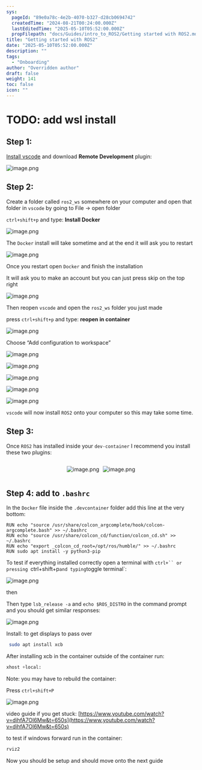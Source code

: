 ```yaml
---
sys:
  pageId: "89e0a78c-4e2b-4070-b327-d28cb0694742"
  createdTime: "2024-08-21T00:24:00.000Z"
  lastEditedTime: "2025-05-10T05:52:00.000Z"
  propFilepath: "docs/Guides/intro_to_ROS2/Getting started with ROS2.md"
title: "Getting started with ROS2"
date: "2025-05-10T05:52:00.000Z"
description: ""
tags:
  - "Onboarding"
author: "Overridden author"
draft: false
weight: 141
toc: false
icon: ""
---
```


# TODO: add wsl install

## Step 1:

[Install vscode](https://code.visualstudio.com/download) and download **Remote Development** plugin:

![image.png](https://prod-files-secure.s3.us-west-2.amazonaws.com/d518164a-d88e-44d1-a4ee-3adb3bd8bce0/efb52993-1881-4a40-b95e-6f020334f022/image.png?X-Amz-Algorithm=AWS4-HMAC-SHA256&X-Amz-Content-Sha256=UNSIGNED-PAYLOAD&X-Amz-Credential=ASIAZI2LB4666LCYWKXA%2F20250523%2Fus-west-2%2Fs3%2Faws4_request&X-Amz-Date=20250523T090931Z&X-Amz-Expires=3600&X-Amz-Security-Token=IQoJb3JpZ2luX2VjEDEaCXVzLXdlc3QtMiJHMEUCIGYQVwOXfCryV2ZLi7fRFLL1WZd%2FES4ry6JsVAxtdLTKAiEAjHg82AuQXEgndXFc3hLi4RH55tgllvukvIa8OECJllkqiAQI6v%2F%2F%2F%2F%2F%2F%2F%2F%2F%2FARAAGgw2Mzc0MjMxODM4MDUiDL7BUEx9S%2BsZpvblcircAxeorHyNDsHlmWjagnXKU1rES70ka68zHzYBv35TKqj8GzJ3tpJ4PkIGCrjJlklIkkhU8k6%2Fwze5inpLd5c5Ty6Y3rR3JjHhf%2BzzS01E3KctbBYne77r30V%2BVhjTgQPyaFbL9Au4u1Tj1hw%2B4R%2F5JTNmbttBHJvSAmHcSMyClPTMPayCTjTC%2FS%2FNEK5AMg%2FRImJoehTGEM7eTd6BMX3WOtPMYVEJxmUzPxv6M%2FI9z8lH%2FcE3AE2FKUFWKHCiQpW1w8R%2FMfkdSrcn31NQGcsbAjkdhXuAhiTZVjNMNBiJJl2EObr24O3wcx1gsHViln0x%2Blx9NUsM0GRbgkT1sf68AIPdus71S%2FucFRHuElss24sK6B3svi6pYBaNM%2BvlF0shEvfoV%2BshhxajLi2emgBFm3DJT8mBSorNz8KGjU1IobO8%2FH1G%2FM%2F4OnHm9kJ%2FyxFfny%2FVoZ5Vdk8EWLpWScVAXuB2Y7oev3PLE%2BoCkcmZEruNSrKVSQV0do%2BZ7aXkbhUKmPbHXkZXw1Y90kQo1dak3DeP9ye%2B0hgr1sCh9svHD%2BWF0Du7VbHbWdjWP4xyrG0rXTBQD0fL1G5Ohz7h9UAPEuexykYy5EvnQuMzLe2Ffe8x%2Fv8Q04AF8S5B3aoFMO3qwMEGOqUBbEpvsB8jHBC1H%2BnF35fYMbQuo2WpxZR5%2BqU%2Fm8FZsLN8zKK3xxdxrcQYO7Oo5FOEZLpZlvH20O3GwgEogtXv4qfGelusVZ2xBZKOMskYWuZGBjQQE5dG3ofaFUOYMJRbOd3gSwz%2Bz85TIXsGtI3EmWGwmvbZsGNmewGjGT9AkeFbi7FGVeF2T4voWTl5lVkLBR6mAzLuDLHNV7lAlTsWzuf8Cd6W&X-Amz-Signature=7652d6c40f7dd90db6f881b71ecb6aa12ab53bdbefbad8804a50ea3687959de4&X-Amz-SignedHeaders=host&x-id=GetObject)

## Step 2:

Create a folder called `ros2_ws` somewhere on your computer and open that folder in `vscode` by going to File → open folder 

`ctrl+shift+p` and type: **Install Docker**

![image.png](https://prod-files-secure.s3.us-west-2.amazonaws.com/d518164a-d88e-44d1-a4ee-3adb3bd8bce0/2269dc0e-1cd5-47ff-bceb-c04ad9b2eab0/image.png?X-Amz-Algorithm=AWS4-HMAC-SHA256&X-Amz-Content-Sha256=UNSIGNED-PAYLOAD&X-Amz-Credential=ASIAZI2LB4666LCYWKXA%2F20250523%2Fus-west-2%2Fs3%2Faws4_request&X-Amz-Date=20250523T090931Z&X-Amz-Expires=3600&X-Amz-Security-Token=IQoJb3JpZ2luX2VjEDEaCXVzLXdlc3QtMiJHMEUCIGYQVwOXfCryV2ZLi7fRFLL1WZd%2FES4ry6JsVAxtdLTKAiEAjHg82AuQXEgndXFc3hLi4RH55tgllvukvIa8OECJllkqiAQI6v%2F%2F%2F%2F%2F%2F%2F%2F%2F%2FARAAGgw2Mzc0MjMxODM4MDUiDL7BUEx9S%2BsZpvblcircAxeorHyNDsHlmWjagnXKU1rES70ka68zHzYBv35TKqj8GzJ3tpJ4PkIGCrjJlklIkkhU8k6%2Fwze5inpLd5c5Ty6Y3rR3JjHhf%2BzzS01E3KctbBYne77r30V%2BVhjTgQPyaFbL9Au4u1Tj1hw%2B4R%2F5JTNmbttBHJvSAmHcSMyClPTMPayCTjTC%2FS%2FNEK5AMg%2FRImJoehTGEM7eTd6BMX3WOtPMYVEJxmUzPxv6M%2FI9z8lH%2FcE3AE2FKUFWKHCiQpW1w8R%2FMfkdSrcn31NQGcsbAjkdhXuAhiTZVjNMNBiJJl2EObr24O3wcx1gsHViln0x%2Blx9NUsM0GRbgkT1sf68AIPdus71S%2FucFRHuElss24sK6B3svi6pYBaNM%2BvlF0shEvfoV%2BshhxajLi2emgBFm3DJT8mBSorNz8KGjU1IobO8%2FH1G%2FM%2F4OnHm9kJ%2FyxFfny%2FVoZ5Vdk8EWLpWScVAXuB2Y7oev3PLE%2BoCkcmZEruNSrKVSQV0do%2BZ7aXkbhUKmPbHXkZXw1Y90kQo1dak3DeP9ye%2B0hgr1sCh9svHD%2BWF0Du7VbHbWdjWP4xyrG0rXTBQD0fL1G5Ohz7h9UAPEuexykYy5EvnQuMzLe2Ffe8x%2Fv8Q04AF8S5B3aoFMO3qwMEGOqUBbEpvsB8jHBC1H%2BnF35fYMbQuo2WpxZR5%2BqU%2Fm8FZsLN8zKK3xxdxrcQYO7Oo5FOEZLpZlvH20O3GwgEogtXv4qfGelusVZ2xBZKOMskYWuZGBjQQE5dG3ofaFUOYMJRbOd3gSwz%2Bz85TIXsGtI3EmWGwmvbZsGNmewGjGT9AkeFbi7FGVeF2T4voWTl5lVkLBR6mAzLuDLHNV7lAlTsWzuf8Cd6W&X-Amz-Signature=f8088d8c70a95449592a30de8a7525b7272c854ba6ec8bee5e2eb495d0fce653&X-Amz-SignedHeaders=host&x-id=GetObject)

The `Docker` install will take sometime and at the end it will ask you to restart

![image.png](https://prod-files-secure.s3.us-west-2.amazonaws.com/d518164a-d88e-44d1-a4ee-3adb3bd8bce0/ed233f78-be33-4b1f-b89c-9c346c0e961e/image.png?X-Amz-Algorithm=AWS4-HMAC-SHA256&X-Amz-Content-Sha256=UNSIGNED-PAYLOAD&X-Amz-Credential=ASIAZI2LB4666LCYWKXA%2F20250523%2Fus-west-2%2Fs3%2Faws4_request&X-Amz-Date=20250523T090931Z&X-Amz-Expires=3600&X-Amz-Security-Token=IQoJb3JpZ2luX2VjEDEaCXVzLXdlc3QtMiJHMEUCIGYQVwOXfCryV2ZLi7fRFLL1WZd%2FES4ry6JsVAxtdLTKAiEAjHg82AuQXEgndXFc3hLi4RH55tgllvukvIa8OECJllkqiAQI6v%2F%2F%2F%2F%2F%2F%2F%2F%2F%2FARAAGgw2Mzc0MjMxODM4MDUiDL7BUEx9S%2BsZpvblcircAxeorHyNDsHlmWjagnXKU1rES70ka68zHzYBv35TKqj8GzJ3tpJ4PkIGCrjJlklIkkhU8k6%2Fwze5inpLd5c5Ty6Y3rR3JjHhf%2BzzS01E3KctbBYne77r30V%2BVhjTgQPyaFbL9Au4u1Tj1hw%2B4R%2F5JTNmbttBHJvSAmHcSMyClPTMPayCTjTC%2FS%2FNEK5AMg%2FRImJoehTGEM7eTd6BMX3WOtPMYVEJxmUzPxv6M%2FI9z8lH%2FcE3AE2FKUFWKHCiQpW1w8R%2FMfkdSrcn31NQGcsbAjkdhXuAhiTZVjNMNBiJJl2EObr24O3wcx1gsHViln0x%2Blx9NUsM0GRbgkT1sf68AIPdus71S%2FucFRHuElss24sK6B3svi6pYBaNM%2BvlF0shEvfoV%2BshhxajLi2emgBFm3DJT8mBSorNz8KGjU1IobO8%2FH1G%2FM%2F4OnHm9kJ%2FyxFfny%2FVoZ5Vdk8EWLpWScVAXuB2Y7oev3PLE%2BoCkcmZEruNSrKVSQV0do%2BZ7aXkbhUKmPbHXkZXw1Y90kQo1dak3DeP9ye%2B0hgr1sCh9svHD%2BWF0Du7VbHbWdjWP4xyrG0rXTBQD0fL1G5Ohz7h9UAPEuexykYy5EvnQuMzLe2Ffe8x%2Fv8Q04AF8S5B3aoFMO3qwMEGOqUBbEpvsB8jHBC1H%2BnF35fYMbQuo2WpxZR5%2BqU%2Fm8FZsLN8zKK3xxdxrcQYO7Oo5FOEZLpZlvH20O3GwgEogtXv4qfGelusVZ2xBZKOMskYWuZGBjQQE5dG3ofaFUOYMJRbOd3gSwz%2Bz85TIXsGtI3EmWGwmvbZsGNmewGjGT9AkeFbi7FGVeF2T4voWTl5lVkLBR6mAzLuDLHNV7lAlTsWzuf8Cd6W&X-Amz-Signature=f60f5fd258f93fae816d0b36e6b9b3bc4b1d314d13362ed90c8527185fef2980&X-Amz-SignedHeaders=host&x-id=GetObject)

Once you restart open `Docker` and finish the installation

It will ask you to make an account but you can just press skip on the top right

![image.png](https://prod-files-secure.s3.us-west-2.amazonaws.com/d518164a-d88e-44d1-a4ee-3adb3bd8bce0/21010ad9-1659-4fd9-9f59-9932a09b2a3d/image.png?X-Amz-Algorithm=AWS4-HMAC-SHA256&X-Amz-Content-Sha256=UNSIGNED-PAYLOAD&X-Amz-Credential=ASIAZI2LB4666LCYWKXA%2F20250523%2Fus-west-2%2Fs3%2Faws4_request&X-Amz-Date=20250523T090931Z&X-Amz-Expires=3600&X-Amz-Security-Token=IQoJb3JpZ2luX2VjEDEaCXVzLXdlc3QtMiJHMEUCIGYQVwOXfCryV2ZLi7fRFLL1WZd%2FES4ry6JsVAxtdLTKAiEAjHg82AuQXEgndXFc3hLi4RH55tgllvukvIa8OECJllkqiAQI6v%2F%2F%2F%2F%2F%2F%2F%2F%2F%2FARAAGgw2Mzc0MjMxODM4MDUiDL7BUEx9S%2BsZpvblcircAxeorHyNDsHlmWjagnXKU1rES70ka68zHzYBv35TKqj8GzJ3tpJ4PkIGCrjJlklIkkhU8k6%2Fwze5inpLd5c5Ty6Y3rR3JjHhf%2BzzS01E3KctbBYne77r30V%2BVhjTgQPyaFbL9Au4u1Tj1hw%2B4R%2F5JTNmbttBHJvSAmHcSMyClPTMPayCTjTC%2FS%2FNEK5AMg%2FRImJoehTGEM7eTd6BMX3WOtPMYVEJxmUzPxv6M%2FI9z8lH%2FcE3AE2FKUFWKHCiQpW1w8R%2FMfkdSrcn31NQGcsbAjkdhXuAhiTZVjNMNBiJJl2EObr24O3wcx1gsHViln0x%2Blx9NUsM0GRbgkT1sf68AIPdus71S%2FucFRHuElss24sK6B3svi6pYBaNM%2BvlF0shEvfoV%2BshhxajLi2emgBFm3DJT8mBSorNz8KGjU1IobO8%2FH1G%2FM%2F4OnHm9kJ%2FyxFfny%2FVoZ5Vdk8EWLpWScVAXuB2Y7oev3PLE%2BoCkcmZEruNSrKVSQV0do%2BZ7aXkbhUKmPbHXkZXw1Y90kQo1dak3DeP9ye%2B0hgr1sCh9svHD%2BWF0Du7VbHbWdjWP4xyrG0rXTBQD0fL1G5Ohz7h9UAPEuexykYy5EvnQuMzLe2Ffe8x%2Fv8Q04AF8S5B3aoFMO3qwMEGOqUBbEpvsB8jHBC1H%2BnF35fYMbQuo2WpxZR5%2BqU%2Fm8FZsLN8zKK3xxdxrcQYO7Oo5FOEZLpZlvH20O3GwgEogtXv4qfGelusVZ2xBZKOMskYWuZGBjQQE5dG3ofaFUOYMJRbOd3gSwz%2Bz85TIXsGtI3EmWGwmvbZsGNmewGjGT9AkeFbi7FGVeF2T4voWTl5lVkLBR6mAzLuDLHNV7lAlTsWzuf8Cd6W&X-Amz-Signature=94d2701418875bb7aff43c13f467a749f75bb51e4368abb228928ec31c10cd12&X-Amz-SignedHeaders=host&x-id=GetObject)

Then reopen `vscode` and open the `ros2_ws` folder you just made

press `ctrl+shift+p` and type: **reopen in container**

![image.png](https://prod-files-secure.s3.us-west-2.amazonaws.com/d518164a-d88e-44d1-a4ee-3adb3bd8bce0/4e93b8c2-41ad-488c-8095-c74205196118/image.png?X-Amz-Algorithm=AWS4-HMAC-SHA256&X-Amz-Content-Sha256=UNSIGNED-PAYLOAD&X-Amz-Credential=ASIAZI2LB4666LCYWKXA%2F20250523%2Fus-west-2%2Fs3%2Faws4_request&X-Amz-Date=20250523T090931Z&X-Amz-Expires=3600&X-Amz-Security-Token=IQoJb3JpZ2luX2VjEDEaCXVzLXdlc3QtMiJHMEUCIGYQVwOXfCryV2ZLi7fRFLL1WZd%2FES4ry6JsVAxtdLTKAiEAjHg82AuQXEgndXFc3hLi4RH55tgllvukvIa8OECJllkqiAQI6v%2F%2F%2F%2F%2F%2F%2F%2F%2F%2FARAAGgw2Mzc0MjMxODM4MDUiDL7BUEx9S%2BsZpvblcircAxeorHyNDsHlmWjagnXKU1rES70ka68zHzYBv35TKqj8GzJ3tpJ4PkIGCrjJlklIkkhU8k6%2Fwze5inpLd5c5Ty6Y3rR3JjHhf%2BzzS01E3KctbBYne77r30V%2BVhjTgQPyaFbL9Au4u1Tj1hw%2B4R%2F5JTNmbttBHJvSAmHcSMyClPTMPayCTjTC%2FS%2FNEK5AMg%2FRImJoehTGEM7eTd6BMX3WOtPMYVEJxmUzPxv6M%2FI9z8lH%2FcE3AE2FKUFWKHCiQpW1w8R%2FMfkdSrcn31NQGcsbAjkdhXuAhiTZVjNMNBiJJl2EObr24O3wcx1gsHViln0x%2Blx9NUsM0GRbgkT1sf68AIPdus71S%2FucFRHuElss24sK6B3svi6pYBaNM%2BvlF0shEvfoV%2BshhxajLi2emgBFm3DJT8mBSorNz8KGjU1IobO8%2FH1G%2FM%2F4OnHm9kJ%2FyxFfny%2FVoZ5Vdk8EWLpWScVAXuB2Y7oev3PLE%2BoCkcmZEruNSrKVSQV0do%2BZ7aXkbhUKmPbHXkZXw1Y90kQo1dak3DeP9ye%2B0hgr1sCh9svHD%2BWF0Du7VbHbWdjWP4xyrG0rXTBQD0fL1G5Ohz7h9UAPEuexykYy5EvnQuMzLe2Ffe8x%2Fv8Q04AF8S5B3aoFMO3qwMEGOqUBbEpvsB8jHBC1H%2BnF35fYMbQuo2WpxZR5%2BqU%2Fm8FZsLN8zKK3xxdxrcQYO7Oo5FOEZLpZlvH20O3GwgEogtXv4qfGelusVZ2xBZKOMskYWuZGBjQQE5dG3ofaFUOYMJRbOd3gSwz%2Bz85TIXsGtI3EmWGwmvbZsGNmewGjGT9AkeFbi7FGVeF2T4voWTl5lVkLBR6mAzLuDLHNV7lAlTsWzuf8Cd6W&X-Amz-Signature=61163f03c442d89489f1c555ad8ce8d696756c77c8a73589490cf48447478b8a&X-Amz-SignedHeaders=host&x-id=GetObject)

Choose “Add configuration to workspace”

![image.png](https://prod-files-secure.s3.us-west-2.amazonaws.com/d518164a-d88e-44d1-a4ee-3adb3bd8bce0/9560b282-5060-4989-ba37-97e7b2c22476/image.png?X-Amz-Algorithm=AWS4-HMAC-SHA256&X-Amz-Content-Sha256=UNSIGNED-PAYLOAD&X-Amz-Credential=ASIAZI2LB4666LCYWKXA%2F20250523%2Fus-west-2%2Fs3%2Faws4_request&X-Amz-Date=20250523T090931Z&X-Amz-Expires=3600&X-Amz-Security-Token=IQoJb3JpZ2luX2VjEDEaCXVzLXdlc3QtMiJHMEUCIGYQVwOXfCryV2ZLi7fRFLL1WZd%2FES4ry6JsVAxtdLTKAiEAjHg82AuQXEgndXFc3hLi4RH55tgllvukvIa8OECJllkqiAQI6v%2F%2F%2F%2F%2F%2F%2F%2F%2F%2FARAAGgw2Mzc0MjMxODM4MDUiDL7BUEx9S%2BsZpvblcircAxeorHyNDsHlmWjagnXKU1rES70ka68zHzYBv35TKqj8GzJ3tpJ4PkIGCrjJlklIkkhU8k6%2Fwze5inpLd5c5Ty6Y3rR3JjHhf%2BzzS01E3KctbBYne77r30V%2BVhjTgQPyaFbL9Au4u1Tj1hw%2B4R%2F5JTNmbttBHJvSAmHcSMyClPTMPayCTjTC%2FS%2FNEK5AMg%2FRImJoehTGEM7eTd6BMX3WOtPMYVEJxmUzPxv6M%2FI9z8lH%2FcE3AE2FKUFWKHCiQpW1w8R%2FMfkdSrcn31NQGcsbAjkdhXuAhiTZVjNMNBiJJl2EObr24O3wcx1gsHViln0x%2Blx9NUsM0GRbgkT1sf68AIPdus71S%2FucFRHuElss24sK6B3svi6pYBaNM%2BvlF0shEvfoV%2BshhxajLi2emgBFm3DJT8mBSorNz8KGjU1IobO8%2FH1G%2FM%2F4OnHm9kJ%2FyxFfny%2FVoZ5Vdk8EWLpWScVAXuB2Y7oev3PLE%2BoCkcmZEruNSrKVSQV0do%2BZ7aXkbhUKmPbHXkZXw1Y90kQo1dak3DeP9ye%2B0hgr1sCh9svHD%2BWF0Du7VbHbWdjWP4xyrG0rXTBQD0fL1G5Ohz7h9UAPEuexykYy5EvnQuMzLe2Ffe8x%2Fv8Q04AF8S5B3aoFMO3qwMEGOqUBbEpvsB8jHBC1H%2BnF35fYMbQuo2WpxZR5%2BqU%2Fm8FZsLN8zKK3xxdxrcQYO7Oo5FOEZLpZlvH20O3GwgEogtXv4qfGelusVZ2xBZKOMskYWuZGBjQQE5dG3ofaFUOYMJRbOd3gSwz%2Bz85TIXsGtI3EmWGwmvbZsGNmewGjGT9AkeFbi7FGVeF2T4voWTl5lVkLBR6mAzLuDLHNV7lAlTsWzuf8Cd6W&X-Amz-Signature=2901c340c9842e36db410e5e7cf0c990bf6374e85c99c6c996df043634cfc47d&X-Amz-SignedHeaders=host&x-id=GetObject)

![image.png](https://prod-files-secure.s3.us-west-2.amazonaws.com/d518164a-d88e-44d1-a4ee-3adb3bd8bce0/2ee63f81-886b-48e8-a553-dc6e5eac99e4/image.png?X-Amz-Algorithm=AWS4-HMAC-SHA256&X-Amz-Content-Sha256=UNSIGNED-PAYLOAD&X-Amz-Credential=ASIAZI2LB4666LCYWKXA%2F20250523%2Fus-west-2%2Fs3%2Faws4_request&X-Amz-Date=20250523T090931Z&X-Amz-Expires=3600&X-Amz-Security-Token=IQoJb3JpZ2luX2VjEDEaCXVzLXdlc3QtMiJHMEUCIGYQVwOXfCryV2ZLi7fRFLL1WZd%2FES4ry6JsVAxtdLTKAiEAjHg82AuQXEgndXFc3hLi4RH55tgllvukvIa8OECJllkqiAQI6v%2F%2F%2F%2F%2F%2F%2F%2F%2F%2FARAAGgw2Mzc0MjMxODM4MDUiDL7BUEx9S%2BsZpvblcircAxeorHyNDsHlmWjagnXKU1rES70ka68zHzYBv35TKqj8GzJ3tpJ4PkIGCrjJlklIkkhU8k6%2Fwze5inpLd5c5Ty6Y3rR3JjHhf%2BzzS01E3KctbBYne77r30V%2BVhjTgQPyaFbL9Au4u1Tj1hw%2B4R%2F5JTNmbttBHJvSAmHcSMyClPTMPayCTjTC%2FS%2FNEK5AMg%2FRImJoehTGEM7eTd6BMX3WOtPMYVEJxmUzPxv6M%2FI9z8lH%2FcE3AE2FKUFWKHCiQpW1w8R%2FMfkdSrcn31NQGcsbAjkdhXuAhiTZVjNMNBiJJl2EObr24O3wcx1gsHViln0x%2Blx9NUsM0GRbgkT1sf68AIPdus71S%2FucFRHuElss24sK6B3svi6pYBaNM%2BvlF0shEvfoV%2BshhxajLi2emgBFm3DJT8mBSorNz8KGjU1IobO8%2FH1G%2FM%2F4OnHm9kJ%2FyxFfny%2FVoZ5Vdk8EWLpWScVAXuB2Y7oev3PLE%2BoCkcmZEruNSrKVSQV0do%2BZ7aXkbhUKmPbHXkZXw1Y90kQo1dak3DeP9ye%2B0hgr1sCh9svHD%2BWF0Du7VbHbWdjWP4xyrG0rXTBQD0fL1G5Ohz7h9UAPEuexykYy5EvnQuMzLe2Ffe8x%2Fv8Q04AF8S5B3aoFMO3qwMEGOqUBbEpvsB8jHBC1H%2BnF35fYMbQuo2WpxZR5%2BqU%2Fm8FZsLN8zKK3xxdxrcQYO7Oo5FOEZLpZlvH20O3GwgEogtXv4qfGelusVZ2xBZKOMskYWuZGBjQQE5dG3ofaFUOYMJRbOd3gSwz%2Bz85TIXsGtI3EmWGwmvbZsGNmewGjGT9AkeFbi7FGVeF2T4voWTl5lVkLBR6mAzLuDLHNV7lAlTsWzuf8Cd6W&X-Amz-Signature=17873a597273fbd70bee85d562c65a9bf163463b3b3590570346484e2678ffc0&X-Amz-SignedHeaders=host&x-id=GetObject)

![image.png](https://prod-files-secure.s3.us-west-2.amazonaws.com/d518164a-d88e-44d1-a4ee-3adb3bd8bce0/ae1580b2-b048-407e-aed9-b584224a7a04/image.png?X-Amz-Algorithm=AWS4-HMAC-SHA256&X-Amz-Content-Sha256=UNSIGNED-PAYLOAD&X-Amz-Credential=ASIAZI2LB4666LCYWKXA%2F20250523%2Fus-west-2%2Fs3%2Faws4_request&X-Amz-Date=20250523T090931Z&X-Amz-Expires=3600&X-Amz-Security-Token=IQoJb3JpZ2luX2VjEDEaCXVzLXdlc3QtMiJHMEUCIGYQVwOXfCryV2ZLi7fRFLL1WZd%2FES4ry6JsVAxtdLTKAiEAjHg82AuQXEgndXFc3hLi4RH55tgllvukvIa8OECJllkqiAQI6v%2F%2F%2F%2F%2F%2F%2F%2F%2F%2FARAAGgw2Mzc0MjMxODM4MDUiDL7BUEx9S%2BsZpvblcircAxeorHyNDsHlmWjagnXKU1rES70ka68zHzYBv35TKqj8GzJ3tpJ4PkIGCrjJlklIkkhU8k6%2Fwze5inpLd5c5Ty6Y3rR3JjHhf%2BzzS01E3KctbBYne77r30V%2BVhjTgQPyaFbL9Au4u1Tj1hw%2B4R%2F5JTNmbttBHJvSAmHcSMyClPTMPayCTjTC%2FS%2FNEK5AMg%2FRImJoehTGEM7eTd6BMX3WOtPMYVEJxmUzPxv6M%2FI9z8lH%2FcE3AE2FKUFWKHCiQpW1w8R%2FMfkdSrcn31NQGcsbAjkdhXuAhiTZVjNMNBiJJl2EObr24O3wcx1gsHViln0x%2Blx9NUsM0GRbgkT1sf68AIPdus71S%2FucFRHuElss24sK6B3svi6pYBaNM%2BvlF0shEvfoV%2BshhxajLi2emgBFm3DJT8mBSorNz8KGjU1IobO8%2FH1G%2FM%2F4OnHm9kJ%2FyxFfny%2FVoZ5Vdk8EWLpWScVAXuB2Y7oev3PLE%2BoCkcmZEruNSrKVSQV0do%2BZ7aXkbhUKmPbHXkZXw1Y90kQo1dak3DeP9ye%2B0hgr1sCh9svHD%2BWF0Du7VbHbWdjWP4xyrG0rXTBQD0fL1G5Ohz7h9UAPEuexykYy5EvnQuMzLe2Ffe8x%2Fv8Q04AF8S5B3aoFMO3qwMEGOqUBbEpvsB8jHBC1H%2BnF35fYMbQuo2WpxZR5%2BqU%2Fm8FZsLN8zKK3xxdxrcQYO7Oo5FOEZLpZlvH20O3GwgEogtXv4qfGelusVZ2xBZKOMskYWuZGBjQQE5dG3ofaFUOYMJRbOd3gSwz%2Bz85TIXsGtI3EmWGwmvbZsGNmewGjGT9AkeFbi7FGVeF2T4voWTl5lVkLBR6mAzLuDLHNV7lAlTsWzuf8Cd6W&X-Amz-Signature=1c2db64080f1c87222e73dedf570a1bbf5436420d4e9bf754eed6be47b3b7f0d&X-Amz-SignedHeaders=host&x-id=GetObject)

![image.png](https://prod-files-secure.s3.us-west-2.amazonaws.com/d518164a-d88e-44d1-a4ee-3adb3bd8bce0/53255b28-f75e-430f-b9e3-c0ac8577e42b/image.png?X-Amz-Algorithm=AWS4-HMAC-SHA256&X-Amz-Content-Sha256=UNSIGNED-PAYLOAD&X-Amz-Credential=ASIAZI2LB4666LCYWKXA%2F20250523%2Fus-west-2%2Fs3%2Faws4_request&X-Amz-Date=20250523T090931Z&X-Amz-Expires=3600&X-Amz-Security-Token=IQoJb3JpZ2luX2VjEDEaCXVzLXdlc3QtMiJHMEUCIGYQVwOXfCryV2ZLi7fRFLL1WZd%2FES4ry6JsVAxtdLTKAiEAjHg82AuQXEgndXFc3hLi4RH55tgllvukvIa8OECJllkqiAQI6v%2F%2F%2F%2F%2F%2F%2F%2F%2F%2FARAAGgw2Mzc0MjMxODM4MDUiDL7BUEx9S%2BsZpvblcircAxeorHyNDsHlmWjagnXKU1rES70ka68zHzYBv35TKqj8GzJ3tpJ4PkIGCrjJlklIkkhU8k6%2Fwze5inpLd5c5Ty6Y3rR3JjHhf%2BzzS01E3KctbBYne77r30V%2BVhjTgQPyaFbL9Au4u1Tj1hw%2B4R%2F5JTNmbttBHJvSAmHcSMyClPTMPayCTjTC%2FS%2FNEK5AMg%2FRImJoehTGEM7eTd6BMX3WOtPMYVEJxmUzPxv6M%2FI9z8lH%2FcE3AE2FKUFWKHCiQpW1w8R%2FMfkdSrcn31NQGcsbAjkdhXuAhiTZVjNMNBiJJl2EObr24O3wcx1gsHViln0x%2Blx9NUsM0GRbgkT1sf68AIPdus71S%2FucFRHuElss24sK6B3svi6pYBaNM%2BvlF0shEvfoV%2BshhxajLi2emgBFm3DJT8mBSorNz8KGjU1IobO8%2FH1G%2FM%2F4OnHm9kJ%2FyxFfny%2FVoZ5Vdk8EWLpWScVAXuB2Y7oev3PLE%2BoCkcmZEruNSrKVSQV0do%2BZ7aXkbhUKmPbHXkZXw1Y90kQo1dak3DeP9ye%2B0hgr1sCh9svHD%2BWF0Du7VbHbWdjWP4xyrG0rXTBQD0fL1G5Ohz7h9UAPEuexykYy5EvnQuMzLe2Ffe8x%2Fv8Q04AF8S5B3aoFMO3qwMEGOqUBbEpvsB8jHBC1H%2BnF35fYMbQuo2WpxZR5%2BqU%2Fm8FZsLN8zKK3xxdxrcQYO7Oo5FOEZLpZlvH20O3GwgEogtXv4qfGelusVZ2xBZKOMskYWuZGBjQQE5dG3ofaFUOYMJRbOd3gSwz%2Bz85TIXsGtI3EmWGwmvbZsGNmewGjGT9AkeFbi7FGVeF2T4voWTl5lVkLBR6mAzLuDLHNV7lAlTsWzuf8Cd6W&X-Amz-Signature=417f1b750c6ff54ad6761af96056eafb94ef25cb5d6e20877fa8c643c6c29a63&X-Amz-SignedHeaders=host&x-id=GetObject)

![image.png](https://prod-files-secure.s3.us-west-2.amazonaws.com/d518164a-d88e-44d1-a4ee-3adb3bd8bce0/7c562767-5af9-4ffb-97d1-327bcdf4ee00/image.png?X-Amz-Algorithm=AWS4-HMAC-SHA256&X-Amz-Content-Sha256=UNSIGNED-PAYLOAD&X-Amz-Credential=ASIAZI2LB4666LCYWKXA%2F20250523%2Fus-west-2%2Fs3%2Faws4_request&X-Amz-Date=20250523T090931Z&X-Amz-Expires=3600&X-Amz-Security-Token=IQoJb3JpZ2luX2VjEDEaCXVzLXdlc3QtMiJHMEUCIGYQVwOXfCryV2ZLi7fRFLL1WZd%2FES4ry6JsVAxtdLTKAiEAjHg82AuQXEgndXFc3hLi4RH55tgllvukvIa8OECJllkqiAQI6v%2F%2F%2F%2F%2F%2F%2F%2F%2F%2FARAAGgw2Mzc0MjMxODM4MDUiDL7BUEx9S%2BsZpvblcircAxeorHyNDsHlmWjagnXKU1rES70ka68zHzYBv35TKqj8GzJ3tpJ4PkIGCrjJlklIkkhU8k6%2Fwze5inpLd5c5Ty6Y3rR3JjHhf%2BzzS01E3KctbBYne77r30V%2BVhjTgQPyaFbL9Au4u1Tj1hw%2B4R%2F5JTNmbttBHJvSAmHcSMyClPTMPayCTjTC%2FS%2FNEK5AMg%2FRImJoehTGEM7eTd6BMX3WOtPMYVEJxmUzPxv6M%2FI9z8lH%2FcE3AE2FKUFWKHCiQpW1w8R%2FMfkdSrcn31NQGcsbAjkdhXuAhiTZVjNMNBiJJl2EObr24O3wcx1gsHViln0x%2Blx9NUsM0GRbgkT1sf68AIPdus71S%2FucFRHuElss24sK6B3svi6pYBaNM%2BvlF0shEvfoV%2BshhxajLi2emgBFm3DJT8mBSorNz8KGjU1IobO8%2FH1G%2FM%2F4OnHm9kJ%2FyxFfny%2FVoZ5Vdk8EWLpWScVAXuB2Y7oev3PLE%2BoCkcmZEruNSrKVSQV0do%2BZ7aXkbhUKmPbHXkZXw1Y90kQo1dak3DeP9ye%2B0hgr1sCh9svHD%2BWF0Du7VbHbWdjWP4xyrG0rXTBQD0fL1G5Ohz7h9UAPEuexykYy5EvnQuMzLe2Ffe8x%2Fv8Q04AF8S5B3aoFMO3qwMEGOqUBbEpvsB8jHBC1H%2BnF35fYMbQuo2WpxZR5%2BqU%2Fm8FZsLN8zKK3xxdxrcQYO7Oo5FOEZLpZlvH20O3GwgEogtXv4qfGelusVZ2xBZKOMskYWuZGBjQQE5dG3ofaFUOYMJRbOd3gSwz%2Bz85TIXsGtI3EmWGwmvbZsGNmewGjGT9AkeFbi7FGVeF2T4voWTl5lVkLBR6mAzLuDLHNV7lAlTsWzuf8Cd6W&X-Amz-Signature=8dfb851a976918503d5a2aaef55624869e9e22c57387192825f09e3a3d7789c8&X-Amz-SignedHeaders=host&x-id=GetObject)

`vscode` will now install `ROS2` onto your computer so this may take some time.

## Step 3:

Once `ROS2` has installed inside your `dev-container` I recommend you install these two plugins:

<div style="display: flex;flex-direction: row; column-gap:10px; max-width: 630px;justify-content: center;">
<div>

![image.png](https://prod-files-secure.s3.us-west-2.amazonaws.com/d518164a-d88e-44d1-a4ee-3adb3bd8bce0/3fc3d550-5a54-4ba1-ba6b-faa01cdb7369/image.png?X-Amz-Algorithm=AWS4-HMAC-SHA256&X-Amz-Content-Sha256=UNSIGNED-PAYLOAD&X-Amz-Credential=ASIAZI2LB466QAFNDDCU%2F20250523%2Fus-west-2%2Fs3%2Faws4_request&X-Amz-Date=20250523T090934Z&X-Amz-Expires=3600&X-Amz-Security-Token=IQoJb3JpZ2luX2VjEDEaCXVzLXdlc3QtMiJIMEYCIQD%2BXqAGltoLQuTvqZa8AoRCWpS0vDtqSnRnImgvcH5pXgIhAKGnwG5sPLKCV8IgkmPLwGvyZMbPD3Kk%2FdlqFm8JFQ1XKogECOr%2F%2F%2F%2F%2F%2F%2F%2F%2F%2FwEQABoMNjM3NDIzMTgzODA1Igx4GSIsvyi66vxcs4Mq3AOwRVSzc0O6ku7iYP9DsAm%2FUmePnphiqPgsIEWCetC0Ssx6VizbnYTxe8YPI%2FL%2F%2Fm8g8B%2Frr7tZCtJxpu%2BKwMnmePms2iKma7Bzx7uOyMKDglcjpSVxj1YygU4W6QqtrslJAAq%2FFQe6xAkA%2B7FqC%2FFcAqg5%2FkRte%2BchAA3CoGNU9t0CERgfOeOLUskCRO093LjjxK84y%2BoyKBUeliPvqT5RiPNi3I97HGcyg6HqJLXZgWn4atB8TNF7jIufAgrHJveMFM7XsG%2B3%2B5CurFLUAu9Zxg0p6OeiU7m79%2BDzhW%2F%2Bxgb38EICJvOrRO21TWzRH6bqQjJMPx16qRYSDQbE86RytdjxKo2YLohh1RIZDleAZg4u75p7LT6dmCSeKR%2Fz9IPh1mqq6jJb9XbsTipc%2FHkngHAxDv2RPkvTOKbpK8J%2Fobq3Utmkmp1BSXWZCAI3EYKkqxS%2B47hXhsCY0E2hwQAZyra%2FzPjNmIUgX1VAOx30YuK8KNwmOKmIqIA%2FYtfK472B%2Fp22GJmAxfGgTwjWO%2BC%2FTipjFcssPazjN0c78j4OgFzqSoaUKeyxb1N%2Boqv89aHRl9UFdptwT1EuhZe%2BNM392KwFJisMZVOoJzGGlq5HkEZGvVY%2F6qOFk3DwuDDP68DBBjqkAbWG2orAAEsE226L9D1Az9cjXrK2CclKHh4uUCQ3ourLrc%2FRt3FvZntFkQc8JdaC0IMCc6n2Bm9RlIOYbFRhVNOSCLtlvsezyNNMKH8U%2BTo%2BZoX1LtThSelR20z%2B9DFU5zFbzfW5n3YOFnqKwfk0fTM9ZlM1GfWk7TjNmxmBs%2F%2BuOcbn2SNPOoUq0jvQTBBtqrqpYe3fhMy8GmUVkK2UofqC8uS%2F&X-Amz-Signature=e7698315f84126478b609af20b2ad479a3388fb23af2385e040c0129694a6473&X-Amz-SignedHeaders=host&x-id=GetObject)

</div>
<div>

![image.png](https://prod-files-secure.s3.us-west-2.amazonaws.com/d518164a-d88e-44d1-a4ee-3adb3bd8bce0/d994cc66-13c2-4093-a5a3-f84cf4601a82/image.png?X-Amz-Algorithm=AWS4-HMAC-SHA256&X-Amz-Content-Sha256=UNSIGNED-PAYLOAD&X-Amz-Credential=ASIAZI2LB4664GNFHYDP%2F20250523%2Fus-west-2%2Fs3%2Faws4_request&X-Amz-Date=20250523T090935Z&X-Amz-Expires=3600&X-Amz-Security-Token=IQoJb3JpZ2luX2VjEDEaCXVzLXdlc3QtMiJGMEQCIAio0jFAA1v08JJfcuxE15v%2FTmUfXZjxhEWp2PW3upHRAiBMTUnqUFVV0dUbrrrNAUD69UHUhjZ7OjyQ50j4iPQ%2BTyqIBAjq%2F%2F%2F%2F%2F%2F%2F%2F%2F%2F8BEAAaDDYzNzQyMzE4MzgwNSIMgISQi02%2BZOVu9xmQKtwDzUlXGVqd%2ByR%2BHZL1yFvWGsRDAc69IozzF2ysLKdsrcn1%2BtXJNJQdhAnZl3GDwsp6yDPphwvbCIcvSjIylAddOz%2B3EV44x0p4GyNAyv%2BCcFchxMKsqA9X84gk9wW%2FK9eYuGzboZTgTeD%2BP%2BOAvjeZIuJ6GkccxrVjb87mRqYswh5JAbG0xiJg8zcy%2B23%2BU70MBBKMV6h8W4bAL9FZVV1Bp4nwDQBS5IguIAcM0iojexpR3B6kjmrM%2BXaPjEhHmEOgCbSfmfJ8Rz1zBPFnZ2fhZidDkcjWWH4SUSna6trwlTyFPTOqIaNxizI9lsW8MiBiPkbS0m4vUNNtX8MAYkCJbcEO%2F0JWpuKKBlIMYXce1QgizCRtnqxmO7cNN7eJqB3dtacQNwQWkvpWyxXIppg0iQBnAJRFW1zODQKquksOBRbus%2F0IV%2BUd1y9%2BlmyEGjLpK4QO5ynccZkGATlMZ2Tp9twr%2B95cK%2BnbNyt6nq8HCsU9c2EhSByhYXoSB92dCCjGBtLBKh7lVARTTx32F4J0ysOCe98aZnutXyJUhY%2BRME8VG3YLI1%2FGUR4Mu0ctAFWcz8L%2FlBlCbMopVIxsWEx2E97QqhkJL7Cd5z1jfaMcvv7oLmzGivPn%2BjEX6vMwvOrAwQY6pgEOxNNCyOaHsFx3Tb1e0H4d5jAlwRriX8eAEuw8WfeUzm74%2FpOIzJxwF0r3ZENOmsBwn5nd7iZGDsv1FdUpXRJ5HW2m%2Fbu%2Bs%2BkNhHI7ZL1PiwNOvPgmEx19APUzhWt%2F6VylrgXdJAHHQMy2R2uAdiD70gxWEW0mIQNm3QZW8iLqHjZD68OVg7h6hi6x%2BQIBKjzpIV4wRK4F%2FmQDlWYqeTScs4uhuwJ7&X-Amz-Signature=ddbc183f26161e8e3b752dc490d20c26b39d611d53dfc5301d68f571b214ab05&X-Amz-SignedHeaders=host&x-id=GetObject)

</div>
</div>

## Step 4: add to `.bashrc`

In the `Docker` file inside the `.devcontainer` folder add this line at the very bottom: 

```docker
RUN echo "source /usr/share/colcon_argcomplete/hook/colcon-argcomplete.bash" >> ~/.bashrc
RUN echo "source /usr/share/colcon_cd/function/colcon_cd.sh" >> ~/.bashrc
RUN echo "export _colcon_cd_root=/opt/ros/humble/" >> ~/.bashrc
RUN sudo apt install -y python3-pip 
```

To test if everything installed correctly open a terminal with `ctrl+`` or pressing `ctrl+shift+p` and typing `toggle terminal`:

![image.png](https://prod-files-secure.s3.us-west-2.amazonaws.com/d518164a-d88e-44d1-a4ee-3adb3bd8bce0/6a4943d8-b04e-4c02-9a58-775f3384d1a5/image.png?X-Amz-Algorithm=AWS4-HMAC-SHA256&X-Amz-Content-Sha256=UNSIGNED-PAYLOAD&X-Amz-Credential=ASIAZI2LB4666LCYWKXA%2F20250523%2Fus-west-2%2Fs3%2Faws4_request&X-Amz-Date=20250523T090931Z&X-Amz-Expires=3600&X-Amz-Security-Token=IQoJb3JpZ2luX2VjEDEaCXVzLXdlc3QtMiJHMEUCIGYQVwOXfCryV2ZLi7fRFLL1WZd%2FES4ry6JsVAxtdLTKAiEAjHg82AuQXEgndXFc3hLi4RH55tgllvukvIa8OECJllkqiAQI6v%2F%2F%2F%2F%2F%2F%2F%2F%2F%2FARAAGgw2Mzc0MjMxODM4MDUiDL7BUEx9S%2BsZpvblcircAxeorHyNDsHlmWjagnXKU1rES70ka68zHzYBv35TKqj8GzJ3tpJ4PkIGCrjJlklIkkhU8k6%2Fwze5inpLd5c5Ty6Y3rR3JjHhf%2BzzS01E3KctbBYne77r30V%2BVhjTgQPyaFbL9Au4u1Tj1hw%2B4R%2F5JTNmbttBHJvSAmHcSMyClPTMPayCTjTC%2FS%2FNEK5AMg%2FRImJoehTGEM7eTd6BMX3WOtPMYVEJxmUzPxv6M%2FI9z8lH%2FcE3AE2FKUFWKHCiQpW1w8R%2FMfkdSrcn31NQGcsbAjkdhXuAhiTZVjNMNBiJJl2EObr24O3wcx1gsHViln0x%2Blx9NUsM0GRbgkT1sf68AIPdus71S%2FucFRHuElss24sK6B3svi6pYBaNM%2BvlF0shEvfoV%2BshhxajLi2emgBFm3DJT8mBSorNz8KGjU1IobO8%2FH1G%2FM%2F4OnHm9kJ%2FyxFfny%2FVoZ5Vdk8EWLpWScVAXuB2Y7oev3PLE%2BoCkcmZEruNSrKVSQV0do%2BZ7aXkbhUKmPbHXkZXw1Y90kQo1dak3DeP9ye%2B0hgr1sCh9svHD%2BWF0Du7VbHbWdjWP4xyrG0rXTBQD0fL1G5Ohz7h9UAPEuexykYy5EvnQuMzLe2Ffe8x%2Fv8Q04AF8S5B3aoFMO3qwMEGOqUBbEpvsB8jHBC1H%2BnF35fYMbQuo2WpxZR5%2BqU%2Fm8FZsLN8zKK3xxdxrcQYO7Oo5FOEZLpZlvH20O3GwgEogtXv4qfGelusVZ2xBZKOMskYWuZGBjQQE5dG3ofaFUOYMJRbOd3gSwz%2Bz85TIXsGtI3EmWGwmvbZsGNmewGjGT9AkeFbi7FGVeF2T4voWTl5lVkLBR6mAzLuDLHNV7lAlTsWzuf8Cd6W&X-Amz-Signature=4cfac815edea8f8b7093929489e0bdeff6948f8b13bd3b24baf71cc2372df69e&X-Amz-SignedHeaders=host&x-id=GetObject)

then 

Then type `lsb_release -a` and `echo $ROS_DISTRO` in the command prompt and you should get similar responses:

![image.png](https://prod-files-secure.s3.us-west-2.amazonaws.com/d518164a-d88e-44d1-a4ee-3adb3bd8bce0/3e635dec-a805-4e85-8b9e-d000e5b71a4e/image.png?X-Amz-Algorithm=AWS4-HMAC-SHA256&X-Amz-Content-Sha256=UNSIGNED-PAYLOAD&X-Amz-Credential=ASIAZI2LB4666LCYWKXA%2F20250523%2Fus-west-2%2Fs3%2Faws4_request&X-Amz-Date=20250523T090931Z&X-Amz-Expires=3600&X-Amz-Security-Token=IQoJb3JpZ2luX2VjEDEaCXVzLXdlc3QtMiJHMEUCIGYQVwOXfCryV2ZLi7fRFLL1WZd%2FES4ry6JsVAxtdLTKAiEAjHg82AuQXEgndXFc3hLi4RH55tgllvukvIa8OECJllkqiAQI6v%2F%2F%2F%2F%2F%2F%2F%2F%2F%2FARAAGgw2Mzc0MjMxODM4MDUiDL7BUEx9S%2BsZpvblcircAxeorHyNDsHlmWjagnXKU1rES70ka68zHzYBv35TKqj8GzJ3tpJ4PkIGCrjJlklIkkhU8k6%2Fwze5inpLd5c5Ty6Y3rR3JjHhf%2BzzS01E3KctbBYne77r30V%2BVhjTgQPyaFbL9Au4u1Tj1hw%2B4R%2F5JTNmbttBHJvSAmHcSMyClPTMPayCTjTC%2FS%2FNEK5AMg%2FRImJoehTGEM7eTd6BMX3WOtPMYVEJxmUzPxv6M%2FI9z8lH%2FcE3AE2FKUFWKHCiQpW1w8R%2FMfkdSrcn31NQGcsbAjkdhXuAhiTZVjNMNBiJJl2EObr24O3wcx1gsHViln0x%2Blx9NUsM0GRbgkT1sf68AIPdus71S%2FucFRHuElss24sK6B3svi6pYBaNM%2BvlF0shEvfoV%2BshhxajLi2emgBFm3DJT8mBSorNz8KGjU1IobO8%2FH1G%2FM%2F4OnHm9kJ%2FyxFfny%2FVoZ5Vdk8EWLpWScVAXuB2Y7oev3PLE%2BoCkcmZEruNSrKVSQV0do%2BZ7aXkbhUKmPbHXkZXw1Y90kQo1dak3DeP9ye%2B0hgr1sCh9svHD%2BWF0Du7VbHbWdjWP4xyrG0rXTBQD0fL1G5Ohz7h9UAPEuexykYy5EvnQuMzLe2Ffe8x%2Fv8Q04AF8S5B3aoFMO3qwMEGOqUBbEpvsB8jHBC1H%2BnF35fYMbQuo2WpxZR5%2BqU%2Fm8FZsLN8zKK3xxdxrcQYO7Oo5FOEZLpZlvH20O3GwgEogtXv4qfGelusVZ2xBZKOMskYWuZGBjQQE5dG3ofaFUOYMJRbOd3gSwz%2Bz85TIXsGtI3EmWGwmvbZsGNmewGjGT9AkeFbi7FGVeF2T4voWTl5lVkLBR6mAzLuDLHNV7lAlTsWzuf8Cd6W&X-Amz-Signature=60e4c7d35903a52268fe19289a1af1a241843c0635f6132a9e586435d0225cf1&X-Amz-SignedHeaders=host&x-id=GetObject)

Install:  to get displays to pass over

```bash
 sudo apt install xcb
```

After installing xcb in the container outside of the container run:

```python
xhost +local:
```

Note: you may have to rebuild the container:

Press `ctrl+shift+P`

![image.png](https://prod-files-secure.s3.us-west-2.amazonaws.com/d518164a-d88e-44d1-a4ee-3adb3bd8bce0/6c2be660-2618-4c38-9c26-53554f7a0b7b/image.png?X-Amz-Algorithm=AWS4-HMAC-SHA256&X-Amz-Content-Sha256=UNSIGNED-PAYLOAD&X-Amz-Credential=ASIAZI2LB4666LCYWKXA%2F20250523%2Fus-west-2%2Fs3%2Faws4_request&X-Amz-Date=20250523T090931Z&X-Amz-Expires=3600&X-Amz-Security-Token=IQoJb3JpZ2luX2VjEDEaCXVzLXdlc3QtMiJHMEUCIGYQVwOXfCryV2ZLi7fRFLL1WZd%2FES4ry6JsVAxtdLTKAiEAjHg82AuQXEgndXFc3hLi4RH55tgllvukvIa8OECJllkqiAQI6v%2F%2F%2F%2F%2F%2F%2F%2F%2F%2FARAAGgw2Mzc0MjMxODM4MDUiDL7BUEx9S%2BsZpvblcircAxeorHyNDsHlmWjagnXKU1rES70ka68zHzYBv35TKqj8GzJ3tpJ4PkIGCrjJlklIkkhU8k6%2Fwze5inpLd5c5Ty6Y3rR3JjHhf%2BzzS01E3KctbBYne77r30V%2BVhjTgQPyaFbL9Au4u1Tj1hw%2B4R%2F5JTNmbttBHJvSAmHcSMyClPTMPayCTjTC%2FS%2FNEK5AMg%2FRImJoehTGEM7eTd6BMX3WOtPMYVEJxmUzPxv6M%2FI9z8lH%2FcE3AE2FKUFWKHCiQpW1w8R%2FMfkdSrcn31NQGcsbAjkdhXuAhiTZVjNMNBiJJl2EObr24O3wcx1gsHViln0x%2Blx9NUsM0GRbgkT1sf68AIPdus71S%2FucFRHuElss24sK6B3svi6pYBaNM%2BvlF0shEvfoV%2BshhxajLi2emgBFm3DJT8mBSorNz8KGjU1IobO8%2FH1G%2FM%2F4OnHm9kJ%2FyxFfny%2FVoZ5Vdk8EWLpWScVAXuB2Y7oev3PLE%2BoCkcmZEruNSrKVSQV0do%2BZ7aXkbhUKmPbHXkZXw1Y90kQo1dak3DeP9ye%2B0hgr1sCh9svHD%2BWF0Du7VbHbWdjWP4xyrG0rXTBQD0fL1G5Ohz7h9UAPEuexykYy5EvnQuMzLe2Ffe8x%2Fv8Q04AF8S5B3aoFMO3qwMEGOqUBbEpvsB8jHBC1H%2BnF35fYMbQuo2WpxZR5%2BqU%2Fm8FZsLN8zKK3xxdxrcQYO7Oo5FOEZLpZlvH20O3GwgEogtXv4qfGelusVZ2xBZKOMskYWuZGBjQQE5dG3ofaFUOYMJRbOd3gSwz%2Bz85TIXsGtI3EmWGwmvbZsGNmewGjGT9AkeFbi7FGVeF2T4voWTl5lVkLBR6mAzLuDLHNV7lAlTsWzuf8Cd6W&X-Amz-Signature=340d19c6c5beb961757a4fa7f1d9273504034e424e6760bd434270602dc1664c&X-Amz-SignedHeaders=host&x-id=GetObject)

video guide if you get stuck: [https://www.youtube.com/watch?v=dihfA7Ol6Mw&t=650s](https://www.youtube.com/watch?v=dihfA7Ol6Mw&t=650s)

to test if windows forward run in the container:

```bash
rviz2
```

Now you should be setup and should move onto the next guide 
